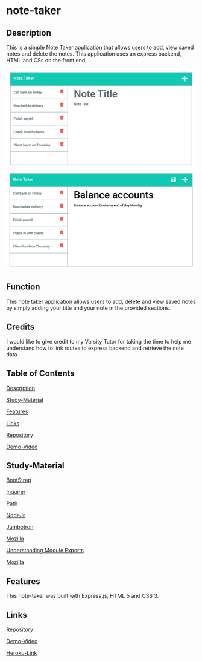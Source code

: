 # note-taker

## Description
This is a simple Note Taker application that allows users to add, view saved notes and delete the notes. This application uses an express backend, HTML and CSs on the front end.

![](Assets/11-express-homework-demo-01.png)
![](Assets/11-express-homework-demo-02.png)

## Function

This note taker application allows users to add, delete and view saved notes by simply adding your title and your note in the provided sections.

## Credits

I would like to give credit to my Varsity Tutor for taking the time to help me understand how to link routes to express backend and retrieve the note data.

## Table of Contents

[Description](#description)

[Study-Material](#Study-Material)

[Features](#features)

[Links](#links)

[Repository](https://github.com/jmoniz155/note-taker)

[Demo-Video](https://watch.screencastify.com/v/q5ZUy1VfGb5Gzbm0VEjU)


## Study-Material

[BootStrap](https://getbootstrap.com/)

[Inquirer](https://www.npmjs.com/package/inquirer)

[Path](https://www.npmjs.com/package/path)

[NodeJs](https://nodejs.org/api/fs.html)

[Jumbotron](https://getbootstrap.com/docs/4.0/components/jumbotron/)

[Mozilla](https://developer.mozilla.org/en-US/docs/Web/JavaScript/Reference/Operators/await)

[Understanding Module Exports](https://www.sitepoint.com/understanding-module-exports-exports-node-js/)

[Mozilla](https://developer.mozilla.org/en-US/docs/Web/JavaScript/Reference/Statements/while)

## Features
This note-taker was built with Express.js, HTML 5 and CSS 3.

## Links

[Repository](https://github.com/jmoniz155/note-taker)

[Demo-Video](https://watch.screencastify.com/v/q5ZUy1VfGb5Gzbm0VEjU)

[Heroku-Link](https://dashboard.heroku.com/apps/note-taker-heroku155/settings)



